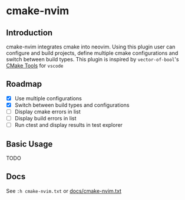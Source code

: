 # cmake-nvim

## Introduction

cmake-nvim integrates cmake into neovim.
Using this plugin user can configure and build projects, define multiple cmake configurations and switch between build types.
This plugin is inspired by `vector-of-bool`'s [CMake Tools](https://github.com/microsoft/vscode-cmake-tools) for `vscode`

## Roadmap

- [x] Use multiple configurations
- [x] Switch between build types and configurations
- [ ] Display cmake errors in list
- [ ] Display build errors in list
- [ ] Run ctest and display results in test explorer

## Basic Usage

TODO

## Docs

See `:h cmake-nvim.txt` or [docs/cmake-nvim.txt]()
